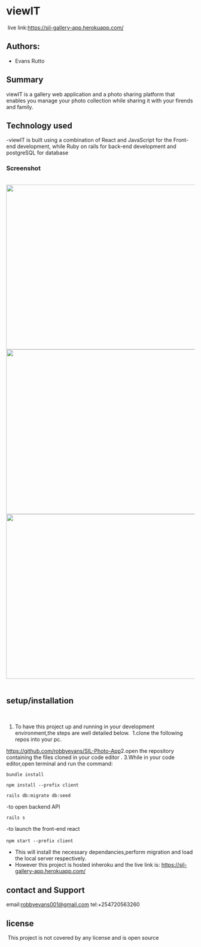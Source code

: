 # viewIT

​
live link:https://sil-gallery-app.herokuapp.com/
​

## Authors:

- Evans Rutto

## Summary
viewIT is a gallery web application and a photo sharing platform  that enables you manage your photo collection while sharing it with your firends and family.


## Technology used

-viewIT is built using a combination of React and JavaScript for the Front-end development, while Ruby on rails for back-end development and postgreSQL for database
​
​

### Screenshot

​
<img src="./client/public/login.png" width="900px" height="440px">
<img src="./client/public/signup.png" width="900px" height="440px">
<img src="./client/public/home-page.png" width="900px" height="440px">
​
​

## setup/installation

​

1. To have this project up and running in your development environment,the steps are well detailed below.
  ​
  1.clone the following repos into your pc.

  https://github.com/robbyevans/SIL-Photo-App
  ​
​
2.open the repository containing the files cloned in your code editor .
​
3.While in your code editor,open terminal and run the command:

```bundle install```

```npm install --prefix client```

```rails db:migrate db:seed```

-to open backend API

```rails s```

-to launch the front-end react

 ```npm start --prefix client```
​
​
- This will install the necessary dependancies,perform migration and load the local server respectively.
​
- However this project is hosted inheroku and the live link is:
  https://sil-gallery-app.herokuapp.com/
​
​
## contact and Support
email:robbyevans001@gmail.com
tel:+254720563260
​
## license
​
This project is not covered by any license and is open source
